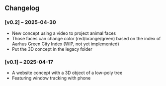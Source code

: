 ## Changelog

### [v0.2] – 2025-04-30
- New concept using a video to project animal faces
- Those faces can change color (red/orange/green) based on the index of Aarhus Green City Index (WIP, not yet implemented)
- Put the 3D concept in the legacy folder

### [v0.1] – 2025-04-17
- A website concept with a 3D object of a low-poly tree
- Featuring window tracking with phone
